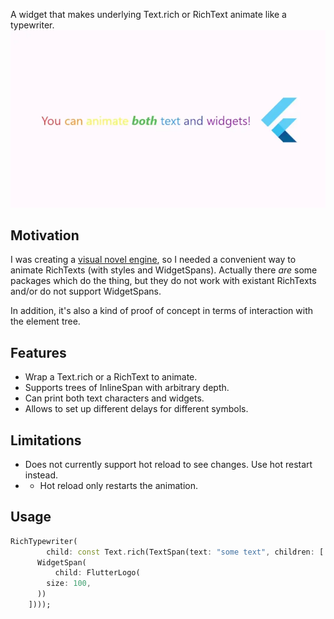 

A widget that makes underlying Text.rich or RichText animate like a typewriter.
![Preview](rich_typewriter_preview.webp)

## Motivation
I was creating a [visual novel engine](https://pub.dev/packages/npdart),
so I needed a convenient way to animate RichTexts (with styles and WidgetSpans).
Actually there *are* some packages which do the thing, but they do not work with existant
RichTexts and/or do not support WidgetSpans.

In addition, it's also a kind of proof of concept in terms of interaction with the element tree. 

## Features

- Wrap a Text.rich or a RichText to animate.
- Supports trees of InlineSpan with arbitrary depth.
- Can print both text characters and widgets.
- Allows to set up different delays for different symbols.

## Limitations

- Does not currently support hot reload to see changes. Use hot restart instead.
- - Hot reload only restarts the animation.

## Usage

```dart
RichTypewriter(
        child: const Text.rich(TextSpan(text: "some text", children: [
      WidgetSpan(
          child: FlutterLogo(
        size: 100,
      ))
    ])));
```
